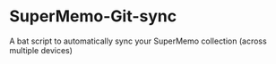 # SuperMemo-Git-sync
A bat script to automatically sync your SuperMemo collection (across multiple devices)
